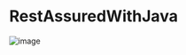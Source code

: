 # RestAssuredWithJava




![image](https://user-images.githubusercontent.com/49794348/191846253-c32b2428-292e-44c1-8568-bdc8da2be2f4.png)

